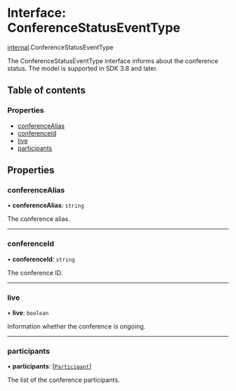 # Interface: ConferenceStatusEventType

[internal](../modules/internal.md).ConferenceStatusEventType

The ConferenceStatusEventType interface informs about the conference status. The model is supported in SDK 3.8 and later.

## Table of contents

### Properties

- [conferenceAlias](internal.ConferenceStatusEventType.md#conferencealias)
- [conferenceId](internal.ConferenceStatusEventType.md#conferenceid)
- [live](internal.ConferenceStatusEventType.md#live)
- [participants](internal.ConferenceStatusEventType.md#participants)

## Properties

### conferenceAlias

• **conferenceAlias**: `string`

The conference alias.

___

### conferenceId

• **conferenceId**: `string`

The conference ID.

___

### live

• **live**: `boolean`

Information whether the conference is ongoing.

___

### participants

• **participants**: [[`Participant`](internal.Participant.md)]

The list of the conference participants.
